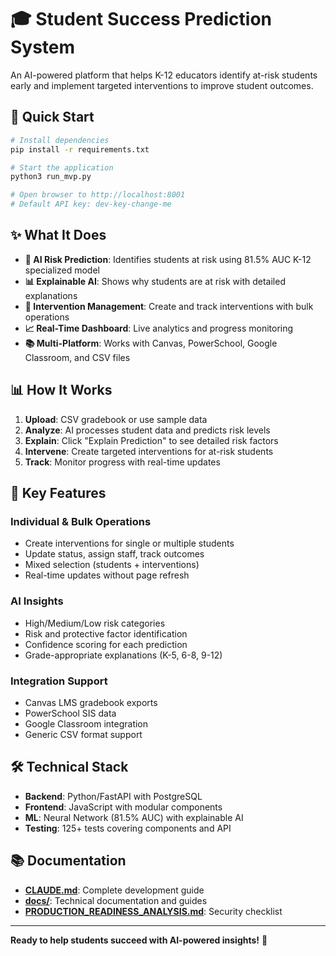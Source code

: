 # 🎓 Student Success Prediction System

An AI-powered platform that helps K-12 educators identify at-risk students early and implement targeted interventions to improve student outcomes.

## 🚀 Quick Start

```bash
# Install dependencies
pip install -r requirements.txt

# Start the application
python3 run_mvp.py

# Open browser to http://localhost:8001
# Default API key: dev-key-change-me
```

## ✨ What It Does

- **🤖 AI Risk Prediction**: Identifies students at risk using 81.5% AUC K-12 specialized model
- **📊 Explainable AI**: Shows why students are at risk with detailed explanations
- **🎯 Intervention Management**: Create and track interventions with bulk operations
- **📈 Real-Time Dashboard**: Live analytics and progress monitoring
- **📚 Multi-Platform**: Works with Canvas, PowerSchool, Google Classroom, and CSV files

## 📊 How It Works

1. **Upload**: CSV gradebook or use sample data
2. **Analyze**: AI processes student data and predicts risk levels
3. **Explain**: Click "Explain Prediction" to see detailed risk factors
4. **Intervene**: Create targeted interventions for at-risk students
5. **Track**: Monitor progress with real-time updates

## 🎯 Key Features

### Individual & Bulk Operations
- Create interventions for single or multiple students
- Update status, assign staff, track outcomes
- Mixed selection (students + interventions)
- Real-time updates without page refresh

### AI Insights
- High/Medium/Low risk categories
- Risk and protective factor identification
- Confidence scoring for each prediction
- Grade-appropriate explanations (K-5, 6-8, 9-12)

### Integration Support
- Canvas LMS gradebook exports
- PowerSchool SIS data
- Google Classroom integration
- Generic CSV format support

## 🛠️ Technical Stack

- **Backend**: Python/FastAPI with PostgreSQL
- **Frontend**: JavaScript with modular components
- **ML**: Neural Network (81.5% AUC) with explainable AI
- **Testing**: 125+ tests covering components and API

## 📚 Documentation

- **[CLAUDE.md](CLAUDE.md)**: Complete development guide
- **[docs/](docs/)**: Technical documentation and guides
- **[PRODUCTION_READINESS_ANALYSIS.md](PRODUCTION_READINESS_ANALYSIS.md)**: Security checklist

---

**Ready to help students succeed with AI-powered insights!** 🎯